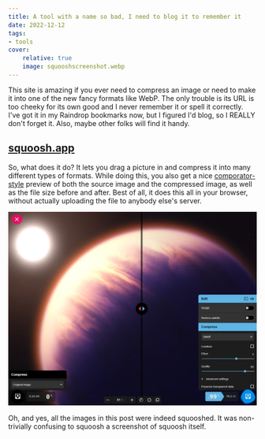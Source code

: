 ```yaml
---
title: A tool with a name so bad, I need to blog it to remember it
date: 2022-12-12
tags:
- tools
cover:
    relative: true
    image: squooshscreenshot.webp
---
```


This site is amazing if you ever need to compress an image or need to make it into one of the new fancy formats like WebP. The only trouble is its URL is too cheeky for its own good and I never remember it or spell it correctly. I've got it in my Raindrop bookmarks now, but I figured I'd blog, so I REALLY don't forget it. Also, maybe other folks will find it handy.
## [squoosh.app](https://squoosh.app/)
So, what does it do? It lets you drag a picture in and compress it into many different types of formats. While doing this, you also get a nice [comporator-style](https://splot.ca/comparator/) preview of both the source image and the compressed image, as well as the file size before and after. Best of all, it does this all in your browser, without actually uploading the file to anybody else's server.

![a screenshot of squoosh being used to compress an image from the james webb space telescope](jwst-squoosh.webp 'it squooshed it down from 6 megabytes to 76 kilobytes!')

Oh, and yes, all the images in this post were indeed squooshed. It was non-trivially confusing to squoosh a screenshot of squoosh itself.